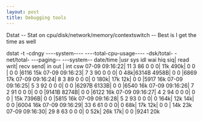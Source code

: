 ```yaml
---
layout: post
title: Debugging tools
---
```


Dstat -- Stat on cpu/disk/network/memory/contextswitch -- Best is I get the time as well
  

dstat -t -cdngy
----system---- ----total-cpu-usage---- -dsk/total- -net/total- ---paging-- ---system--
  date/time   |usr sys idl wai hiq siq| read  writ| recv  send|  in   out | int   csw 
07-09 09:16:22| 11   3  86   0   0   0|  11k  490k|   0     0 |   0     0 |6116    15k
07-09 09:16:23|  7   3  90   0   0   0|   0    48k|6314B 4958B|   0     0 |6869    17k
07-09 09:16:24|  8   3  89   0   0   0|   0   180k|  17k   12k|   0     0 |5917    16k
07-09 09:16:25|  5   3  92   0   0   0|   0     0 |6297B 6133B|   0     0 |6540    16k
07-09 09:16:26|  7   2  91   0   0   0|   0     0 |9141B 8274B|   0     0 |6122    16k
07-09 09:16:27|  4   2  94   0   0   0|   0     0 |  15k 7396B|   0     0 |5815    16k
07-09 09:16:28|  5   2  93   0   0   0|   0   164k|  12k   14k|   0     0 |6004    16k
07-09 09:16:29| 33   6  61   0   0   0|   0    68k|  17k   12k|   0     0 |  14k   23k
07-09 09:16:30| 29   8  63   0   0   0|   0    52k|  26k   17k|   0     0 |9241    20k
